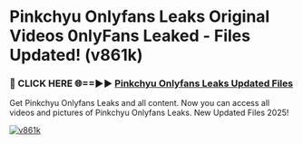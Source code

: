 # Pinkchyu Onlyfans Leaks Original Videos 0nlyFans Leaked - Files Updated! (v861k)

<h3>🔴 CLICK HERE 🌐==►► <a href="https://tinyurl.com/x26r9saj" rel="nofollow">Pinkchyu Onlyfans Leaks Updated Files</a></h3>

Get Pinkchyu Onlyfans Leaks and all content. Now you can access all videos and pictures of Pinkchyu Onlyfans Leaks. New Updated Files 2025!

[![v861k](https://i.imgur.com/LkgZPqh.gif)](https://tinyurl.com/x26r9saj)
